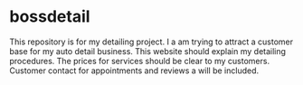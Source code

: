 # bossdetail
This repository is for my detailing project. I a am trying to attract a customer base for my auto detail business.
This website should explain my detailing procedures. The prices for services should be clear to my customers. Customer contact
for appointments and reviews a will be included.
